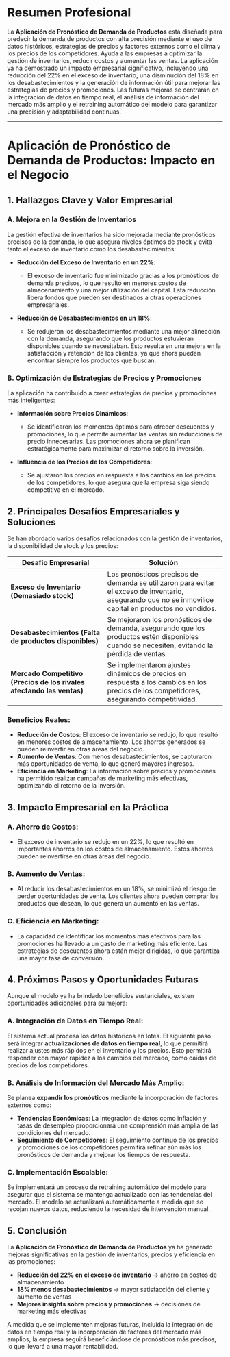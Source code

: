 # Resumen Profesional

La **Aplicación de Pronóstico de Demanda de Productos** está diseñada para predecir la demanda de productos con alta precisión mediante el uso de datos históricos, estrategias de precios y factores externos como el clima y los precios de los competidores. Ayuda a las empresas a optimizar la gestión de inventarios, reducir costos y aumentar las ventas. La aplicación ya ha demostrado un impacto empresarial significativo, incluyendo una reducción del 22% en el exceso de inventario, una disminución del 18% en los desabastecimientos y la generación de información útil para mejorar las estrategias de precios y promociones. Las futuras mejoras se centrarán en la integración de datos en tiempo real, el análisis de información del mercado más amplio y el retraining automático del modelo para garantizar una precisión y adaptabilidad continuas.

---

# Aplicación de Pronóstico de Demanda de Productos: Impacto en el Negocio

## 1. Hallazgos Clave y Valor Empresarial

### A. Mejora en la Gestión de Inventarios

La gestión efectiva de inventarios ha sido mejorada mediante pronósticos precisos de la demanda, lo que asegura niveles óptimos de stock y evita tanto el exceso de inventario como los desabastecimientos:

- **Reducción del Exceso de Inventario en un 22%**:
   - El exceso de inventario fue minimizado gracias a los pronósticos de demanda precisos, lo que resultó en menores costos de almacenamiento y una mejor utilización del capital. Esta reducción libera fondos que pueden ser destinados a otras operaciones empresariales.
   
- **Reducción de Desabastecimientos en un 18%**:
   - Se redujeron los desabastecimientos mediante una mejor alineación con la demanda, asegurando que los productos estuvieran disponibles cuando se necesitaban. Esto resulta en una mejora en la satisfacción y retención de los clientes, ya que ahora pueden encontrar siempre los productos que buscan.

### B. Optimización de Estrategias de Precios y Promociones

La aplicación ha contribuido a crear estrategias de precios y promociones más inteligentes:

- **Información sobre Precios Dinámicos**:
   - Se identificaron los momentos óptimos para ofrecer descuentos y promociones, lo que permite aumentar las ventas sin reducciones de precio innecesarias. Las promociones ahora se planifican estratégicamente para maximizar el retorno sobre la inversión.
   
- **Influencia de los Precios de los Competidores**:
   - Se ajustaron los precios en respuesta a los cambios en los precios de los competidores, lo que asegura que la empresa siga siendo competitiva en el mercado.

## 2. Principales Desafíos Empresariales y Soluciones

Se han abordado varios desafíos relacionados con la gestión de inventarios, la disponibilidad de stock y los precios:

| **Desafío Empresarial**                           | **Solución**                                              |
|--------------------------------------------------|-----------------------------------------------------------|
| **Exceso de Inventario (Demasiado stock)**        | Los pronósticos precisos de demanda se utilizaron para evitar el exceso de inventario, asegurando que no se inmovilice capital en productos no vendidos. |
| **Desabastecimientos (Falta de productos disponibles)**   | Se mejoraron los pronósticos de demanda, asegurando que los productos estén disponibles cuando se necesiten, evitando la pérdida de ventas. |
| **Mercado Competitivo (Precios de los rivales afectando las ventas)** | Se implementaron ajustes dinámicos de precios en respuesta a los cambios en los precios de los competidores, asegurando competitividad. |

### Beneficios Reales:

- **Reducción de Costos**: El exceso de inventario se redujo, lo que resultó en menores costos de almacenamiento. Los ahorros generados se pueden reinvertir en otras áreas del negocio.
- **Aumento de Ventas**: Con menos desabastecimientos, se capturaron más oportunidades de venta, lo que generó mayores ingresos.
- **Eficiencia en Marketing**: La información sobre precios y promociones ha permitido realizar campañas de marketing más efectivas, optimizando el retorno de la inversión.

## 3. Impacto Empresarial en la Práctica

### A. Ahorro de Costos:
- El exceso de inventario se redujo en un 22%, lo que resultó en importantes ahorros en los costos de almacenamiento. Estos ahorros pueden reinvertirse en otras áreas del negocio.

### B. Aumento de Ventas:
- Al reducir los desabastecimientos en un 18%, se minimizó el riesgo de perder oportunidades de venta. Los clientes ahora pueden comprar los productos que desean, lo que genera un aumento en las ventas.

### C. Eficiencia en Marketing:
- La capacidad de identificar los momentos más efectivos para las promociones ha llevado a un gasto de marketing más eficiente. Las estrategias de descuentos ahora están mejor dirigidas, lo que garantiza una mayor tasa de conversión.

## 4. Próximos Pasos y Oportunidades Futuras

Aunque el modelo ya ha brindado beneficios sustanciales, existen oportunidades adicionales para su mejora:

### A. Integración de Datos en Tiempo Real:
El sistema actual procesa los datos históricos en lotes. El siguiente paso será integrar **actualizaciones de datos en tiempo real**, lo que permitirá realizar ajustes más rápidos en el inventario y los precios. Esto permitirá responder con mayor rapidez a los cambios del mercado, como caídas de precios de los competidores.

### B. Análisis de Información del Mercado Más Amplio:
Se planea **expandir los pronósticos** mediante la incorporación de factores externos como:
- **Tendencias Económicas**: La integración de datos como inflación y tasas de desempleo proporcionará una comprensión más amplia de las condiciones del mercado.
- **Seguimiento de Competidores**: El seguimiento continuo de los precios y promociones de los competidores permitirá refinar aún más los pronósticos de demanda y mejorar los tiempos de respuesta.

### C. Implementación Escalable:
Se implementará un proceso de retraining automático del modelo para asegurar que el sistema se mantenga actualizado con las tendencias del mercado. El modelo se actualizará automáticamente a medida que se recojan nuevos datos, reduciendo la necesidad de intervención manual.

## 5. Conclusión

La **Aplicación de Pronóstico de Demanda de Productos** ya ha generado mejoras significativas en la gestión de inventarios, precios y eficiencia en las promociones:
- **Reducción del 22% en el exceso de inventario** → ahorro en costos de almacenamiento
- **18% menos desabastecimientos** → mayor satisfacción del cliente y aumento de ventas
- **Mejores insights sobre precios y promociones** → decisiones de marketing más efectivas

A medida que se implementen mejoras futuras, incluida la integración de datos en tiempo real y la incorporación de factores del mercado más amplios, la empresa seguirá beneficiándose de pronósticos más precisos, lo que llevará a una mayor rentabilidad.
